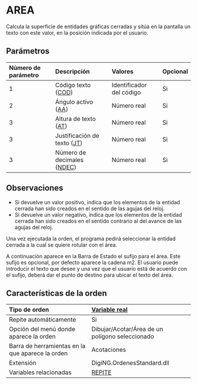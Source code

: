 # AREA

Calcula la superficie de entidades gráficas cerradas y sitúa en la pantalla un texto con este valor, en la posición indicada por el usuario.

## Parámetros

| Número de parámetro | Descripción | Valores | Opcional |
| :--- | :--- | :--- | :--- |
| 1 | Código texto \([COD](COD.html)\) | Identificador del código | Si |
| 2 | Ángulo activo \([AA](AA.html)\) | Número real | Si |
| 3 | Altura de texto \([AT](AT.html)\) | Número real | Si |
| 3 | Justificación de texto \([JT](JT.html)\) | Número real | Si |
| 3 | Número de decimales \([NDEC](NDEC.html)\) | Número real | Si |

## Observaciones

* Si devuelve un valor positivo, indica que los elementos de la entidad cerrada han sido creados en el sentido de las agujas del reloj.
* Si devuelve un valor negativo, indica que los elementos de la entidad cerrada han sido creados en el sentido contrario al del avance de las agujas del reloj.

Una vez ejecutada la orden, el programa pedirá seleccionar la entidad cerrada a la cual se quiere rotular con el área.

A continuación aparece en la Barra de Estado el sufijo para el área. Este sufijo es opcional, por defecto aparece la cadena m2. El usuario puede introducir el texto que desee y una vez que el usuario está de acuerdo con el sufijo, deberá dar el punto de destino para ubicar el texto del área.

## Características de la orden

| Tipo de orden | [Variable real]() |
| :--- | :--- |
| Repite automáticamente | Si |
| Opción del menú donde aparece la orden | Dibujar/Acotar/Área de un polígono seleccionado |
| Barra de herramientas en la que aparece la orden | Acotaciones |
| Extensión | DigiNG.OrdenesStandard.dll |
| Variables relacionadas | [REPITE](REPITE.html) |

